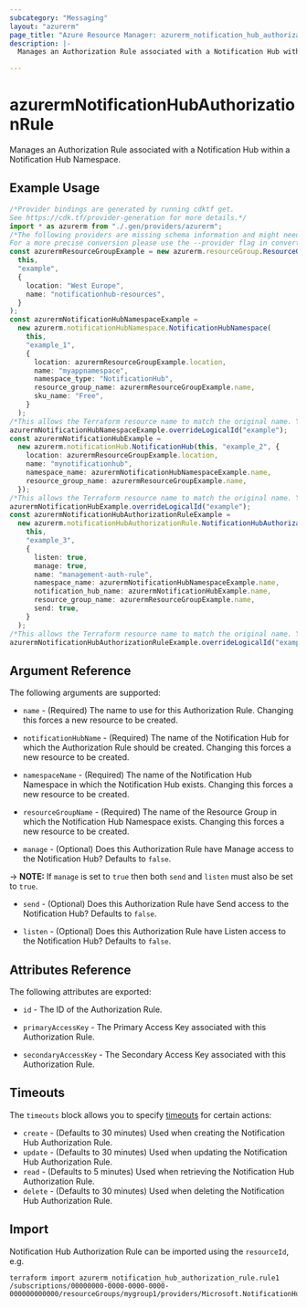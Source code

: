 ```yaml
---
subcategory: "Messaging"
layout: "azurerm"
page_title: "Azure Resource Manager: azurerm_notification_hub_authorization_rule"
description: |-
  Manages an Authorization Rule associated with a Notification Hub within a Notification Hub Namespace.

---
```


# azurermNotificationHubAuthorizationRule

Manages an Authorization Rule associated with a Notification Hub within a Notification Hub Namespace.

## Example Usage

```typescript
/*Provider bindings are generated by running cdktf get.
See https://cdk.tf/provider-generation for more details.*/
import * as azurerm from "./.gen/providers/azurerm";
/*The following providers are missing schema information and might need manual adjustments to synthesize correctly: azurerm.
For a more precise conversion please use the --provider flag in convert.*/
const azurermResourceGroupExample = new azurerm.resourceGroup.ResourceGroup(
  this,
  "example",
  {
    location: "West Europe",
    name: "notificationhub-resources",
  }
);
const azurermNotificationHubNamespaceExample =
  new azurerm.notificationHubNamespace.NotificationHubNamespace(
    this,
    "example_1",
    {
      location: azurermResourceGroupExample.location,
      name: "myappnamespace",
      namespace_type: "NotificationHub",
      resource_group_name: azurermResourceGroupExample.name,
      sku_name: "Free",
    }
  );
/*This allows the Terraform resource name to match the original name. You can remove the call if you don't need them to match.*/
azurermNotificationHubNamespaceExample.overrideLogicalId("example");
const azurermNotificationHubExample =
  new azurerm.notificationHub.NotificationHub(this, "example_2", {
    location: azurermResourceGroupExample.location,
    name: "mynotificationhub",
    namespace_name: azurermNotificationHubNamespaceExample.name,
    resource_group_name: azurermResourceGroupExample.name,
  });
/*This allows the Terraform resource name to match the original name. You can remove the call if you don't need them to match.*/
azurermNotificationHubExample.overrideLogicalId("example");
const azurermNotificationHubAuthorizationRuleExample =
  new azurerm.notificationHubAuthorizationRule.NotificationHubAuthorizationRule(
    this,
    "example_3",
    {
      listen: true,
      manage: true,
      name: "management-auth-rule",
      namespace_name: azurermNotificationHubNamespaceExample.name,
      notification_hub_name: azurermNotificationHubExample.name,
      resource_group_name: azurermResourceGroupExample.name,
      send: true,
    }
  );
/*This allows the Terraform resource name to match the original name. You can remove the call if you don't need them to match.*/
azurermNotificationHubAuthorizationRuleExample.overrideLogicalId("example");

```

## Argument Reference

The following arguments are supported:

*   `name` - (Required) The name to use for this Authorization Rule. Changing this forces a new resource to be created.

*   `notificationHubName` - (Required) The name of the Notification Hub for which the Authorization Rule should be created. Changing this forces a new resource to be created.

*   `namespaceName` - (Required) The name of the Notification Hub Namespace in which the Notification Hub exists. Changing this forces a new resource to be created.

*   `resourceGroupName` - (Required) The name of the Resource Group in which the Notification Hub Namespace exists. Changing this forces a new resource to be created.

*   `manage` - (Optional) Does this Authorization Rule have Manage access to the Notification Hub? Defaults to `false`.

\-> **NOTE:** If `manage` is set to `true` then both `send` and `listen` must also be set to `true`.

*   `send` - (Optional) Does this Authorization Rule have Send access to the Notification Hub? Defaults to `false`.

*   `listen` - (Optional) Does this Authorization Rule have Listen access to the Notification Hub? Defaults to `false`.

## Attributes Reference

The following attributes are exported:

*   `id` - The ID of the Authorization Rule.

*   `primaryAccessKey` - The Primary Access Key associated with this Authorization Rule.

*   `secondaryAccessKey` - The Secondary Access Key associated with this Authorization Rule.

## Timeouts

The `timeouts` block allows you to specify [timeouts](https://www.terraform.io/language/resources/syntax#operation-timeouts) for certain actions:

* `create` - (Defaults to 30 minutes) Used when creating the Notification Hub Authorization Rule.
* `update` - (Defaults to 30 minutes) Used when updating the Notification Hub Authorization Rule.
* `read` - (Defaults to 5 minutes) Used when retrieving the Notification Hub Authorization Rule.
* `delete` - (Defaults to 30 minutes) Used when deleting the Notification Hub Authorization Rule.

## Import

Notification Hub Authorization Rule can be imported using the `resourceId`, e.g.

```console
terraform import azurerm_notification_hub_authorization_rule.rule1 /subscriptions/00000000-0000-0000-0000-000000000000/resourceGroups/mygroup1/providers/Microsoft.NotificationHubs/namespaces/namespace1/notificationHubs/hub1/authorizationRules/rule1
```

